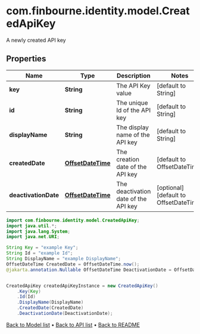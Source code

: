 # com.finbourne.identity.model.CreatedApiKey
A newly created API key

## Properties

Name | Type | Description | Notes
------------ | ------------- | ------------- | -------------
**key** | **String** | The API Key value | [default to String]
**id** | **String** | The unique Id of the API key | [default to String]
**displayName** | **String** | The display name of the API key | [default to String]
**createdDate** | [**OffsetDateTime**](OffsetDateTime.md) | The creation date of the API key | [default to OffsetDateTime]
**deactivationDate** | [**OffsetDateTime**](OffsetDateTime.md) | The deactivation date of the API key | [optional] [default to OffsetDateTime]

```java
import com.finbourne.identity.model.CreatedApiKey;
import java.util.*;
import java.lang.System;
import java.net.URI;

String Key = "example Key";
String Id = "example Id";
String DisplayName = "example DisplayName";
OffsetDateTime CreatedDate = OffsetDateTime.now();
@jakarta.annotation.Nullable OffsetDateTime DeactivationDate = OffsetDateTime.now();


CreatedApiKey createdApiKeyInstance = new CreatedApiKey()
    .Key(Key)
    .Id(Id)
    .DisplayName(DisplayName)
    .CreatedDate(CreatedDate)
    .DeactivationDate(DeactivationDate);
```


[Back to Model list](../README.md#documentation-for-models) &#8226; [Back to API list](../README.md#documentation-for-api-endpoints) &#8226; [Back to README](../README.md)
